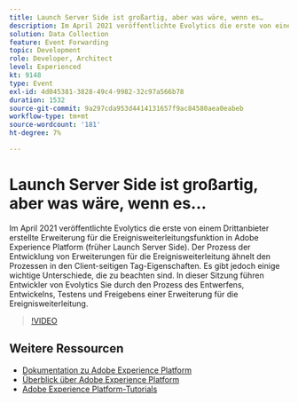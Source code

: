 ```yaml
---
title: Launch Server Side ist großartig, aber was wäre, wenn es…
description: Im April 2021 veröffentlichte Evolytics die erste von einem Drittanbieter erstellte Erweiterung für die Ereignisweiterleitungsfunktion in Adobe Experience Platform (früher Launch Server Side). Der Prozess der Entwicklung von Erweiterungen für die Ereignisweiterleitung ähnelt den Prozessen in den Client-seitigen Tag-Eigenschaften. Es gibt jedoch einige wichtige Unterschiede, die zu beachten sind. In dieser Sitzung führen Entwickler von Evolytics Sie durch den Prozess des Entwerfens, Entwickelns, Testens und Freigebens einer Erweiterung für die Ereignisweiterleitung.
solution: Data Collection
feature: Event Forwarding
topic: Development
role: Developer, Architect
level: Experienced
kt: 9148
type: Event
exl-id: 4d045381-3828-49c4-9982-32c97a566b78
duration: 1532
source-git-commit: 9a297cda953d4414131657f9ac84580aea0eabeb
workflow-type: tm+mt
source-wordcount: '181'
ht-degree: 7%

---
```


# Launch Server Side ist großartig, aber was wäre, wenn es…

Im April 2021 veröffentlichte Evolytics die erste von einem Drittanbieter erstellte Erweiterung für die Ereignisweiterleitungsfunktion in Adobe Experience Platform (früher Launch Server Side). Der Prozess der Entwicklung von Erweiterungen für die Ereignisweiterleitung ähnelt den Prozessen in den Client-seitigen Tag-Eigenschaften. Es gibt jedoch einige wichtige Unterschiede, die zu beachten sind. In dieser Sitzung führen Entwickler von Evolytics Sie durch den Prozess des Entwerfens, Entwickelns, Testens und Freigebens einer Erweiterung für die Ereignisweiterleitung.

>[!VIDEO](https://video.tv.adobe.com/v/337591/?quality=12&learn=on&hidetitle=true)

## Weitere Ressourcen

- [Dokumentation zu Adobe Experience Platform](https://experienceleague.adobe.com/docs/experience-platform.html?lang=de)
- [Überblick über Adobe Experience Platform](https://experienceleague.adobe.com/docs/experience-platform/landing/home.html?lang=de)
- [Adobe Experience Platform-Tutorials](https://experienceleague.adobe.com/docs/platform-learn/tutorials/overview.html?lang=de)
